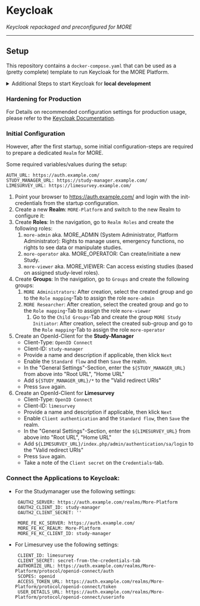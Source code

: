 # Keycloak

_Keycloak repackaged and preconfigured for MORE_

----

## Setup

This repository contains a `docker-compose.yaml` that can be used as a (pretty complete) template to run Keycloak for
the MORE Platform.

<details>
<summary>Additional Steps to start Keycloak for <strong>local development</strong></summary>
To start Keycloak for (local) development, you can deactivate some security settings to avoid problems with 
e.g. the SSL configuration:

```shell
docker run --name=keycloak \
  -p 8099:8080 \
  -e KEYCLOAK_ADMIN=admin \
  -e KEYCLOAK_ADMIN_PASSWORD=admin \
  -e KC_HOSTNAME=localhost \
  -e KC_HOSTNAME_PORT=8099 \
  ghcr.io/more-platform/auth-keycloak:latest start-dev
```
After this, Keycloak will be available under http://localhost:8099/. You can login to the `Master`-realm using the
provided admin-credentials (admin/admin).

**Note:** Do not forget to add `http://localhost:8080/*` and `http://localhost:3000/*` to the "Valid redirect URIs"
when configuring the realm for MORE!

</details>

### Hardening for Production
For Details on recommended configuration settings for production usage, please refer to the 
[Keycloak Documentation](https://www.keycloak.org/server/configuration-production). 

### Initial Configuration
However, after the first startup, some initial configuration-steps are required to prepare a dedicated `Realm` for MORE.

Some required variables/values during the setup:
```dotenv
AUTH_URL: https://auth.example.com/
STUDY_MANAGER_URL: https://study-manager.example.com/
LIMESURVEY_URL: https://limesurvey.example.com/
```
1. Point your browser to https://auth.example.com/ and login with the init-credentials from the startup configuration.
2. Create a new **Realm**: `MORE-Platform` and switch to the new Realm to configure it:
3. Create **Roles**: In the navigation, go to `Realm Roles` and create the following roles:
   1. `more-admin` aka. MORE_ADMIN (System Administrator, Platform Administrator): Rights to manage users, emergency functions, no rights to see data or manipulate studies.
   2. `more-operator` aka. MORE_OPERATOR: Can create/initiate a new Study.
   3. `more-viewer` aka. MORE_VIEWER: Can access existing studies (based on assigned study-level roles).
4. Create **Groups**: In the navigation, go to `Groups` and create the following groups:
   1. `MORE Administrators`: After creation, select the created group and go to the `Role mapping`-Tab to assign the role `more-admin`
   2. `MORE Researcher`: After creation, select the created group and go to the `Role mapping`-Tab to assign the role `more-viewer`
      1. Go to the `Child Groups`-Tab and create the group `MORE Study Initiator`: After creation, select the created sub-group and go to the `Role mapping`-Tab to assign the role `more-operator`
5. Create an OpenId-Client for the **Study-Manager**
   * Client-Type: `OpenID Connect`
   * Client-ID: `study-manager`
   * Provide a name and description if applicable, then klick `Next`
   * Enable the `Standard flow` and then `Save` the realm.
   * In the "General Settings"-Section, enter the `${STUDY_MANAGER_URL}` from above into "Root URL", "Home URL"
   * Add `${STUDY_MANAGER_URL}/*` to the "Valid redirect URIs"
   * Press `Save` again.
6. Create an OpenId-Client for **Limesurvey**
    * Client-Type: `OpenID Connect`
    * Client-ID: `limesurvey`
    * Provide a name and description if applicable, then klick `Next`
    * Enable `Client authentication` and the `Standard flow`, then `Save` the realm.
    * In the "General Settings"-Section, enter the `${LIMESURVEY_URL}` from above into "Root URL", "Home URL"
    * Add `${LIMESURVEY_URL}/index.php/admin/authentication/sa/login` to the "Valid redirect URIs"
    * Press `Save` again.
    * Take a note of the `Client secret` on the `Credentials`-tab.

### Connect the Applications to Keycloak:

* For the Studymanager use the following settings:
  ```dotenv
   OAUTH2_SERVER: https://auth.example.com/realms/More-Platform
   OAUTH2_CLIENT_ID: study-manager
   OAUTH2_CLIENT_SECRET: ''

   MORE_FE_KC_SERVER: https://auth.example.com/
   MORE_FE_KC_REALM: More-Platform
   MORE_FE_KC_CLIENT_ID: study-manager
  ```

* For Limesurvey use the following settings:
  ```dotenv
   CLIENT_ID: limesurvey
   CLIENT_SECRET: secret-from-the-credentials-tab
   AUTHORIZE_URL: https://auth.example.com/realms/More-Platform/protocol/openid-connect/auth
   SCOPES: openid
   ACCESS_TOKEN_URL: https://auth.example.com/realms/More-Platform/protocol/openid-connect/token
   USER_DETAILS_URL: https://auth.example.com/realms/More-Platform/protocol/openid-connect/userinfo
  ```